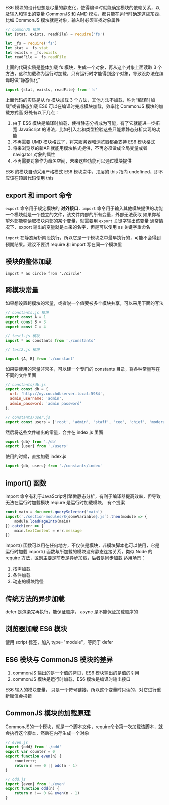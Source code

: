 ES6 模块的设计思想是尽量的静态化，使得编译时就能确定模块的依赖关系，以及输入和输出的变量
CommonJS 和 AMD 模块，都只能在运行时确定这些东西，比如 CommonJS 模块就是对象，输入时必须查找对象属性

```js
// commonJS 模块
let {stat, exists, readFile} = require('fs')

let _fs = require('fs')
let stat = _fs.stat
let exists = _fs.exists
let readFile = _fs.readFile

```
上面的代码实质是整体加载 fs 模块，生成一个对象，再从这个对象上面读取 3 个方法，这种加载称为运行时加载，只有运行时才能得到这个对象，导致没办法在编译时做“静态优化”

```js
import {stat, exists, readFile} from 'fs'
```
上面代码的实质是从 fs 模块加载 3 个方法，其他方法不加载，称为“编译时加载”或者静态加载
ES6 可以在编译时完成模块加载，效率比 CommonJS 模块的加载方式高
好处有以下几点：
1. 由于 ES6 模块是编译时加载，使得静态分析成为可能，有了它就能进一步拓宽 JavaScript 的语法，比如引入宏和类型检验这些只能靠静态分析实现的功能
2. 不再需要 UMD 模块格式了，将来服务器和浏览器都会支持 ES6 模块格式
3. 将来浏览器的新API就能用模块格式提供，不再必须做成全局变量或者 navigator 对象的属性
4. 不再需要对象作为命名空间，未来这些功能可以通过模块提供

ES6 的模块自动采用严格模式
ES6 模块之中，顶层的 this 指向 undefined，即不应该在顶层代码使用 this

## export 和 import 命令

`export` 命令用于规定模块的 **对外接口**`，import` 命令用于输入其他模块提供的功能
一个模块就是一个独立的文件，该文件内部的所有变量，外部无法获取
如果你希望外部能够读取模块内部的某个变量，就需要用 `export` 关键字输出该变量
通常情况下，export 输出的变量就是本来的名字，但是可以使用 as 关键字重命名

`import` 在静态解析阶段执行，所以它是一个模块之中最早执行的，可能不会得到预期结果。建议不要讲 require 和 import 写在同一个模块里

## 模块的整体加载

`import * as circle from './circle'`

## 跨模块常量

如果想设置跨模块的常量，或者说一个值要被多个模块共享，可以采用下面的写法

```js
// constants.js 模块
export const A = 1
export const B = 3
export const C = 4

// test1.js 模块
import * as constants from './constants'

// test2.js 模块

import {A, B} from './constant'

```

如果要使用的常量非常多，可以建一个专门的 constants 目录，将各种常量写在不同的文件里面

```js
// constants/db.js
export const db = {
  url: 'http://my.couchdbserver.local:5984',
  admin_username: 'admin',
  admin_password: 'admin password'
};

// constants/user.js
export const users = ['root', 'admin', 'staff', 'ceo', 'chief', 'moderator'];
```
然后将这些文件输出的常量，合并在 index.js 里面
```js
export {db} from './db'
export {user} from './users'

```
使用的时候，直接加载 index.js
```js
import {db, users} from './constants/index'
```

## import() 函数

import 命令有利于JavaScript引擎做静态分析，有利于编译器提高效率，但导致无法在运行时加载模块
reqiure 是运行时加载模块，
有个提案
```js
const main = document.querySelector('main')
import(`./section-modules/${someVariable}.js`).then(module => {
    module.loadPageInto(main)
}).catch(err => {
    main.textContent = err.message
})

```
import() 函数可以用在任何地方，不仅仅是模块，非模块脚本也可以使用，它是运行时加载
import() 函数与所加载的模块没有静态连接关系，类似 Node 的 require 方法，区别主要是前者是异步加载，后者是同步加载
适用场景： 
1. 按需加载
2. 条件加载
3. 动态的模块路径

## 传统方法的异步加载

defer 是渲染完再执行，能保证顺序， async 是不能保证加载顺序的

## 浏览器加载 ES6 模块

使用 script 标签，加入 type="module"，等同于 defer

## ES6 模块与 CommonJS 模块的差异

1. commonJS 输出的是一个值的拷贝，ES6 模块输出的是值的引用
2. commonJS 模块是运行时加载，ES6 模块是编译时输出接口

ES6 输入的模块变量， 只是一个符号链接，所以这个变量时只读的，对它进行重新赋值会报错

## CommonJS 模块的加载原理

CommonJS的一个模块，就是一个脚本文件，require命令第一次加载该脚本，就会执行这个脚本，然后在内存生成一个对象

```js
// even.js
import {odd} from './odd'
export var counter = 0
export function even(n) {
    counter++;
    return n === 0 || odd(n - 1)
}

// odd.js 
import {even} from './even'
export function odd(n) {
    return n !== 0 && even(n - 1)
}

```